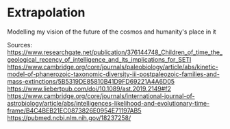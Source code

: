 # Extrapolation
Modelling my vision of the future of the cosmos and humanity's place in it

Sources:
https://www.researchgate.net/publication/376144748_Children_of_time_the_geological_recency_of_intelligence_and_its_implications_for_SETI
https://www.cambridge.org/core/journals/paleobiology/article/abs/kinetic-model-of-phanerozoic-taxonomic-diversity-iii-postpaleozoic-families-and-mass-extinctions/5B5319DE85810B41D9FD69221A4A6D05
https://www.liebertpub.com/doi/10.1089/ast.2019.2149#f2
https://www.cambridge.org/core/journals/international-journal-of-astrobiology/article/abs/intelligences-likelihood-and-evolutionary-time-frame/B4C4BEB21EC0873826E0954E71197AB5
https://pubmed.ncbi.nlm.nih.gov/18237258/

